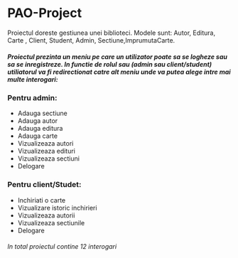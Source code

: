 # PAO-Project

Proiectul doreste gestiunea unei biblioteci.
Modele sunt: Autor, Editura, Carte , Client, Student, Admin, Sectiune,ImprumutaCarte.
##### Proiectul prezinta un meniu pe care un utilizator poate sa se **logheze** sau sa se **inregistreze**. In functie de rolul sau (admin sau client/student) utiliatorul va fi redirectionat catre alt meniu unde va putea alege intre mai multe interogari:
### Pentru admin:
- Adauga sectiune
- Adauga autor
- Adauga editura
- Adauga carte
- Vizualizeaza autori
- Vizualizeaza edituri
- Vizualizeaza sectiuni
- Delogare
### Pentru client/Studet:
- Inchiriati o carte
- Vizualizare istoric inchirieri
- Vizualizeaza autorii
- Vizualizeaza sectiunile
- Delogare
###### In total proiectul contine 12 interogari


